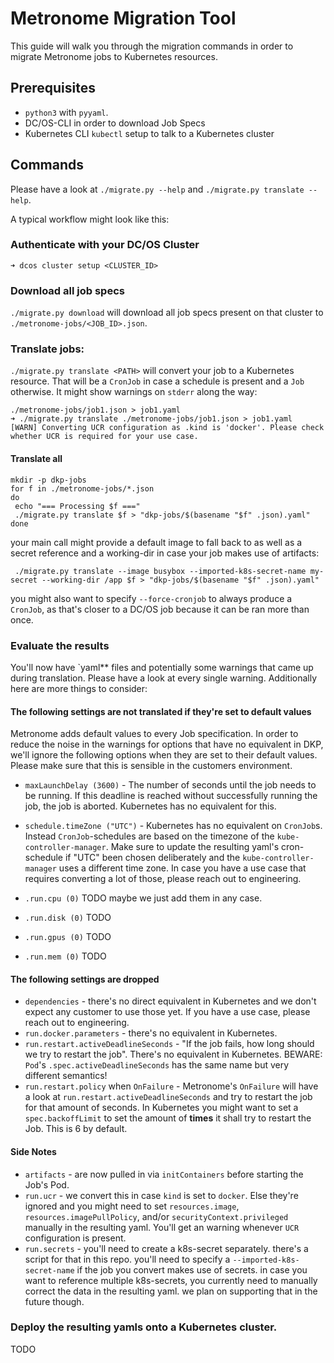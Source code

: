 # Metronome Migration Tool

This guide will walk you through the migration commands in order to migrate Metronome jobs to Kubernetes resources.

## Prerequisites

- `python3` with `pyyaml`.
- DC/OS-CLI in order to download Job Specs
- Kubernetes CLI `kubectl` setup to talk to a Kubernetes cluster

## Commands


Please have a look at `./migrate.py --help` and `./migrate.py translate --help`.

A typical workflow might look like this:

### Authenticate with your DC/OS Cluster

```
➜ dcos cluster setup <CLUSTER_ID>
```

### Download all job specs

`./migrate.py download` will download all job specs present on that cluster to `./metronome-jobs/<JOB_ID>.json`.

### Translate jobs:

`./migrate.py translate <PATH>` will convert your job to a Kubernetes resource. That
will be a `CronJob` in case a schedule is present and a `Job` otherwise. It
might show warnings on `stderr` along the way:

```
./metronome-jobs/job1.json > job1.yaml
➜ ./migrate.py translate ./metronome-jobs/job1.json > job1.yaml
[WARN] Converting UCR configuration as .kind is 'docker'. Please check whether UCR is required for your use case.
```

#### Translate all

```
mkdir -p dkp-jobs
for f in ./metronome-jobs/*.json
do
 echo "=== Processing $f ==="
 ./migrate.py translate $f > "dkp-jobs/$(basename "$f" .json).yaml"
done
```

your main call might provide a default image to fall back to as well as a secret reference and a working-dir in case your job makes use of artifacts:

```
 ./migrate.py translate --image busybox --imported-k8s-secret-name my-secret --working-dir /app $f > "dkp-jobs/$(basename "$f" .json).yaml"
```

you might also want to specify `--force-cronjob` to always produce a `CronJob`, as that's closer to a DC/OS job because it can be ran more than once.


### Evaluate the results

You'll now have `yaml** files and potentially some warnings that came up during translation.
Please have a look at every single warning. Additionally here are more things to consider:

#### The following settings are not translated if they're set to default values

Metronome adds default values to every Job specification. In order to reduce the noise in the warnings for options that have no equivalent in DKP, we'll ignore the following options when they are set to their default values. Please make sure that this is sensible in the customers environment.

* `maxLaunchDelay (3600)` - The number of seconds until the job needs to be running. If this deadline is reached without successfully running the job, the job is aborted. Kubernetes has no equivalent for this.

* `schedule.timeZone ("UTC")` - Kubernetes has no equivalent on `CronJob`s. Instead `CronJob`-schedules are based on the timezone of the `kube-controller-manager`. Make sure to update the resulting yaml's cron-schedule if "UTC" been chosen deliberately and the `kube-controller-manager` uses a different time zone. In case you have a use case that requires converting a lot of those, please reach out to engineering.
* `.run.cpu (0)` TODO maybe we just add them in any case.
* `.run.disk (0)` TODO
* `.run.gpus (0)`  TODO
* `.run.mem (0)`  TODO

#### The following settings are dropped

* `dependencies` - there's no direct equivalent in Kubernetes and we don't expect any customer to use those yet. If you have a use case, please reach out to engineering.
* `run.docker.parameters` - there's no equivalent in Kubernetes.
* `run.restart.activeDeadlineSeconds` - "If the job fails, how long should we try to restart the job". There's no equivalent in Kubernetes. BEWARE: `Pod`'s `.spec.activeDeadlineSeconds` has the same name but very different semantics!
* `run.restart.policy` when `OnFailure` - Metronome's `OnFailure` will have a look at `run.restart.activeDeadlineSeconds` and try to restart the job for that amount of seconds. In Kubernetes you might want to set a `spec.backoffLimit` to set the amount of **times** it shall try to restart the Job. This is 6 by default.

#### Side Notes

* `artifacts` - are now pulled in via `initContainers` before starting the Job's Pod.
* `run.ucr` - we convert this in case `kind` is set to `docker`. Else they're ignored and you might need to set `resources.image`, `resources.imagePullPolicy`, and/or `securityContext.privileged` manually in the resulting yaml. You'll get an warning whenever `UCR` configuration is present.
* `run.secrets` - you'll need to create a k8s-secret separately. there's a script for that in this repo. you'll need to specify a `--imported-k8s-secret-name` if the job you convert makes use of secrets. in case you want to reference multiple k8s-secrets, you currently need to manually correct the data in the resulting yaml. we plan on supporting that in the future though.

### Deploy the resulting yamls onto a Kubernetes cluster.

TODO
